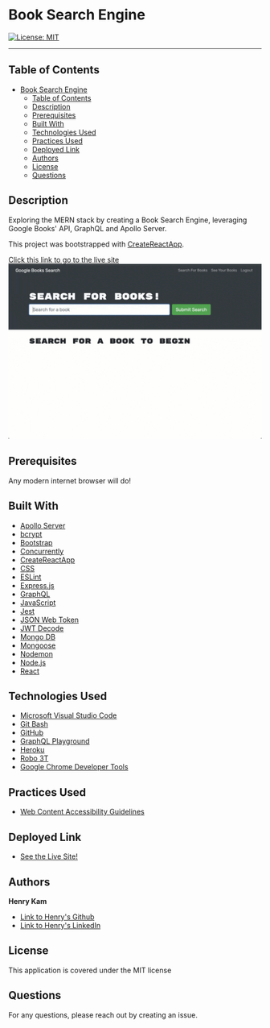 # Book Search Engine
[![License: MIT](https://img.shields.io/badge/License-MIT-yellow.svg)](https://opensource.org/licenses/MIT)

---

## Table of Contents

- [Book Search Engine](#book-search-engine)
  - [Table of Contents](#table-of-contents)
  - [Description](#description)
  - [Prerequisites](#prerequisites)
  - [Built With](#built-with)
  - [Technologies Used](#technologies-used)
  - [Practices Used](#practices-used)
  - [Deployed Link](#deployed-link)
  - [Authors](#authors)
  - [License](#license)
  - [Questions](#questions)
  

## Description

Exploring the MERN stack by creating a Book Search Engine, leveraging Google Books' API, GraphQL and Apollo Server.

This project was bootstrapped with [CreateReactApp](https://github.com/facebook/create-react-app).


[Click this link to go to the live site](https://book-search-engine-henrykam.herokuapp.com/)
 <br />
![Screenshot of webpage](./demo.gif)



## Prerequisites
Any modern internet browser will do!

## Built With


* [Apollo Server](https://www.apollographql.com/docs/apollo-server/getting-started/)
* [bcrypt](https://www.npmjs.com/package/bcrypt)
* [Bootstrap](https://getbootstrap.com/docs/5.1/getting-started/introduction/)
* [Concurrently](https://www.npmjs.com/package/concurrently)
* [CreateReactApp](https://github.com/facebook/create-react-app)
* [CSS](https://developer.mozilla.org/en-US/docs/Web/CSS)
* [ESLint](https://eslint.org/)
* [Express.js](https://expressjs.com/)
* [GraphQL](https://graphql.org/)
* [JavaScript](https://developer.mozilla.org/en-US/docs/Web/JavaScript)
* [Jest](https://jestjs.io/)
* [JSON Web Token](https://jwt.io/)
* [JWT Decode](https://www.npmjs.com/package/jwt-decode)
* [Mongo DB](https://www.mongodb.com/)
* [Mongoose](https://mongoosejs.com/)
* [Nodemon](https://www.npmjs.com/package/nodemon)
* [Node.js](https://nodejs.org/en/)
* [React](https://reactjs.org/)

## Technologies Used

* [Microsoft Visual Studio Code](https://code.visualstudio.com/)
* [Git Bash](https://git-scm.com/downloads)
* [GitHub](https://github.com/)
* [GraphQL Playground](https://www.apollographql.com/docs/apollo-server/v2/testing/graphql-playground/)
* [Heroku](https://www.heroku.com/)
* [Robo 3T](https://robomongo.org/)
* [Google Chrome Developer Tools](https://developer.chrome.com/docs/devtools/)

## Practices Used

* [Web Content Accessibility Guidelines](https://www.w3.org/WAI/standards-guidelines/wcag/)

## Deployed Link

* [See the Live Site!](https://gulpinhenry.github.io/react-portfolio)

## Authors


**Henry Kam**

- [Link to Henry's Github](https://github.com/gulpinhenry)
- [Link to Henry's LinkedIn](https://www.linkedin.com/in/kamhenry/)

## License

This application is covered under the MIT license

## Questions

For any questions, please reach out by creating an issue.
